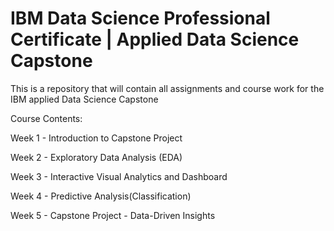 # IBM Data Science Professional Certificate | Applied Data Science Capstone
This is a repository that will contain all assignments and course work for the IBM applied Data Science Capstone


Course Contents:


Week 1 - Introduction to Capstone Project

Week 2 - Exploratory Data Analysis (EDA)

Week 3 - Interactive Visual Analytics and Dashboard

Week 4 - Predictive Analysis(Classification)

Week 5 - Capstone Project - Data-Driven Insights

